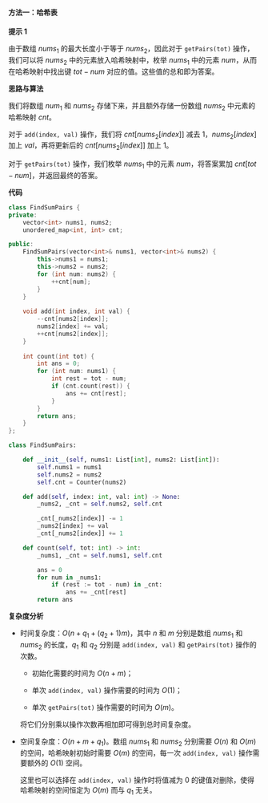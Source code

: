 #### 方法一：哈希表

**提示 $1$**

由于数组 $\textit{nums}_1$ 的最大长度小于等于 $\textit{nums}_2$，因此对于 $\texttt{getPairs(tot)}$ 操作，我们可以将 $\textit{nums}_2$ 中的元素放入哈希映射中，枚举 $\textit{nums}_1$ 中的元素 $\textit{num}$，从而在哈希映射中找出键 $\textit{tot} - \textit{num}$ 对应的值。这些值的总和即为答案。

**思路与算法**

我们将数组 $\textit{num}_1$ 和 $\textit{nums}_2$ 存储下来，并且额外存储一份数组 $\textit{nums}_2$ 中元素的哈希映射 $\textit{cnt}$。

对于 $\texttt{add(index, val)}$ 操作，我们将 $\textit{cnt}[\textit{nums}_2[\textit{index}]]$ 减去 $1$，$\textit{nums}_2[\textit{index}]$ 加上 $\textit{val}$，再将更新后的 $\textit{cnt}[\textit{nums}_2[\textit{index}]]$ 加上 $1$。

对于 $\texttt{getPairs(tot)}$ 操作，我们枚举 $\textit{nums}_1$ 中的元素 $\textit{num}$，将答案累加 $\textit{cnt}[\textit{tot} - \textit{num}]$，并返回最终的答案。

**代码**

```C++ [sol1-C++]
class FindSumPairs {
private:
    vector<int> nums1, nums2;
    unordered_map<int, int> cnt;

public:
    FindSumPairs(vector<int>& nums1, vector<int>& nums2) {
        this->nums1 = nums1;
        this->nums2 = nums2;
        for (int num: nums2) {
            ++cnt[num];
        }
    }
    
    void add(int index, int val) {
        --cnt[nums2[index]];
        nums2[index] += val;
        ++cnt[nums2[index]];
    }
    
    int count(int tot) {
        int ans = 0;
        for (int num: nums1) {
            int rest = tot - num;
            if (cnt.count(rest)) {
                ans += cnt[rest];
            }
        }
        return ans;
    }
};
```

```Python [sol1-Python3]
class FindSumPairs:

    def __init__(self, nums1: List[int], nums2: List[int]):
        self.nums1 = nums1
        self.nums2 = nums2
        self.cnt = Counter(nums2)

    def add(self, index: int, val: int) -> None:
        _nums2, _cnt = self.nums2, self.cnt

        _cnt[_nums2[index]] -= 1
        _nums2[index] += val
        _cnt[_nums2[index]] += 1

    def count(self, tot: int) -> int:
        _nums1, _cnt = self.nums1, self.cnt

        ans = 0
        for num in _nums1:
            if (rest := tot - num) in _cnt:
                ans += _cnt[rest]
        return ans
```

**复杂度分析**

- 时间复杂度：$O(n + q_1 + (q_2 + 1)m)$，其中 $n$ 和 $m$ 分别是数组 $\textit{nums}_1$ 和 $\textit{nums}_2$ 的长度，$q_1$ 和 $q_2$ 分别是 $\texttt{add(index, val)}$ 和 $\texttt{getPairs(tot)}$ 操作的次数。

    - 初始化需要的时间为 $O(n + m)$；
    
    - 单次 $\texttt{add(index, val)}$ 操作需要的时间为 $O(1)$；

    - 单次 $\texttt{getPairs(tot)}$ 操作需要的时间为 $O(m)$。

    将它们分别乘以操作次数再相加即可得到总时间复杂度。

- 空间复杂度：$O(n + m + q_1)$。数组 $\textit{nums}_1$ 和 $\textit{nums}_2$ 分别需要 $O(n)$ 和 $O(m)$ 的空间，哈希映射初始时需要 $O(m)$ 的空间，每一次 $\texttt{add(index, val)}$ 操作需要额外的 $O(1)$ 空间。

    这里也可以选择在 $\texttt{add(index, val)}$ 操作时将值减为 $0$ 的键值对删除，使得哈希映射的空间恒定为 $O(m)$ 而与 $q_1$ 无关。